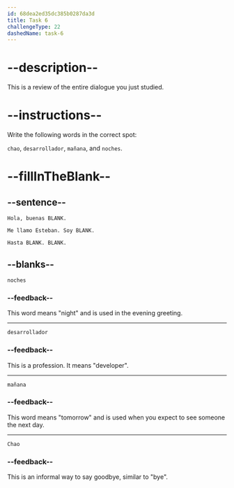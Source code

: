 ```yaml
---
id: 68dea2ed35dc385b0287da3d
title: Task 6
challengeType: 22
dashedName: task-6
---
```


<!-- REVIEW -->

# --description--

This is a review of the entire dialogue you just studied.

# --instructions--

Write the following words in the correct spot:

`chao`, `desarrollador`, `mañana`, and `noches`.

# --fillInTheBlank--

## --sentence--

`Hola, buenas BLANK.`

`Me llamo Esteban. Soy BLANK.`

`Hasta BLANK. BLANK.`

## --blanks--

`noches`

### --feedback--

This word means "night" and is used in the evening greeting.

---

`desarrollador`

### --feedback--

This is a profession. It means "developer".

---

`mañana`

### --feedback--

This word means "tomorrow" and is used when you expect to see someone the next day.

---

`Chao`

### --feedback--

This is an informal way to say goodbye, similar to "bye".
